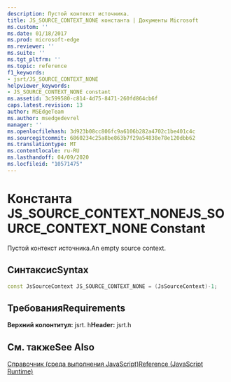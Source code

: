 ```yaml
---
description: Пустой контекст источника.
title: JS_SOURCE_CONTEXT_NONE константа | Документы Microsoft
ms.custom: ''
ms.date: 01/18/2017
ms.prod: microsoft-edge
ms.reviewer: ''
ms.suite: ''
ms.tgt_pltfrm: ''
ms.topic: reference
f1_keywords:
- jsrt/JS_SOURCE_CONTEXT_NONE
helpviewer_keywords:
- JS_SOURCE_CONTEXT_NONE constant
ms.assetid: 3c599580-c814-4d75-8471-260fd864cb6f
caps.latest.revision: 13
author: MSEdgeTeam
ms.author: msedgedevrel
manager: ''
ms.openlocfilehash: 3d923b08cc806fc9a6106b282a4702c1be401c4c
ms.sourcegitcommit: 6860234c25a8be863b7f29a54838e78e120dbb62
ms.translationtype: MT
ms.contentlocale: ru-RU
ms.lasthandoff: 04/09/2020
ms.locfileid: "10571475"
---
```

# <span data-ttu-id="bc32b-103">Константа JS_SOURCE_CONTEXT_NONE</span><span class="sxs-lookup"><span data-stu-id="bc32b-103">JS_SOURCE_CONTEXT_NONE Constant</span></span>
<span data-ttu-id="bc32b-104">Пустой контекст источника.</span><span class="sxs-lookup"><span data-stu-id="bc32b-104">An empty source context.</span></span>  
  
## <span data-ttu-id="bc32b-105">Синтаксис</span><span class="sxs-lookup"><span data-stu-id="bc32b-105">Syntax</span></span>  
  
```cpp  
const JsSourceContext JS_SOURCE_CONTEXT_NONE = (JsSourceContext)-1;  
```  
  
## <span data-ttu-id="bc32b-106">Требования</span><span class="sxs-lookup"><span data-stu-id="bc32b-106">Requirements</span></span>  
 <span data-ttu-id="bc32b-107">**Верхний колонтитул:** jsrt. h</span><span class="sxs-lookup"><span data-stu-id="bc32b-107">**Header:** jsrt.h</span></span>  
  
## <span data-ttu-id="bc32b-108">См. также</span><span class="sxs-lookup"><span data-stu-id="bc32b-108">See Also</span></span>  
 [<span data-ttu-id="bc32b-109">Справочник (среда выполнения JavaScript)</span><span class="sxs-lookup"><span data-stu-id="bc32b-109">Reference (JavaScript Runtime)</span></span>](../chakra-hosting/reference-javascript-runtime.md)